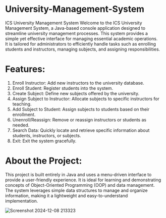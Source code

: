 # University-Management-System


ICS University Management System
Welcome to the ICS University Management System, a Java-based console application designed to streamline university management processes. This system provides a simple yet effective interface for managing essential academic operations. It is tailored for administrators to efficiently handle tasks such as enrolling students and instructors, managing subjects, and assigning responsibilities.

# Features:
1. Enroll Instructor: Add new instructors to the university database.
2. Enroll Student: Register students into the system.
3. Create Subject: Define new subjects offered by the university.
4. Assign Subject to Instructor: Allocate subjects to specific instructors for teaching.
5. Add Subject to Student: Assign subjects to students based on their enrollment.
6. Unenroll/Reassign: Remove or reassign instructors or students as needed.
7. Search Data: Quickly locate and retrieve specific information about students, instructors, or subjects.
8. Exit: Exit the system gracefully.
   
# About the Project:
This project is built entirely in Java and uses a menu-driven interface to provide a user-friendly experience. It is ideal for learning and demonstrating concepts of Object-Oriented Programming (OOP) and data management. The system leverages simple data structures to manage and organize information, making it a lightweight and easy-to-understand implementation.

![Screenshot 2024-12-08 213323](https://github.com/user-attachments/assets/57831b5c-b5b4-4b5d-949d-ef705d95260f)
